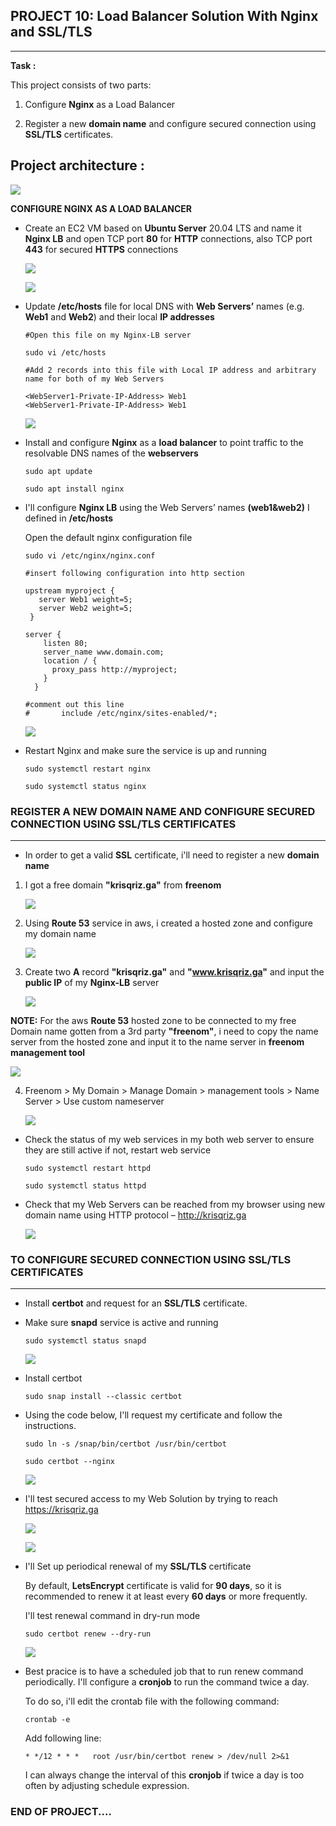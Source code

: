 ## PROJECT 10: Load Balancer Solution With Nginx and SSL/TLS
---
**Task :**

This project consists of two parts:

1. Configure **Nginx** as a Load Balancer

2. Register a new **domain name** and configure secured connection using **SSL/TLS** certificates.

**Project architecture :**
---

![](./Images/images10/Prj10%20Arch.PNG)

**CONFIGURE NGINX AS A LOAD BALANCER**

- Create an EC2 VM based on **Ubuntu Server** 20.04 LTS and name it **Nginx LB** and open TCP port **80** for **HTTP** connections, also TCP port **443** for secured **HTTPS** connections

  ![](./Images/images10/instances.PNG)

  ![](./Images/images10/inbd%20rule.PNG)

- Update **/etc/hosts** file for local DNS with **Web Servers’** names (e.g. **Web1** and **Web2**) and their local **IP addresses**
  ```
  #Open this file on my Nginx-LB server

  sudo vi /etc/hosts

  #Add 2 records into this file with Local IP address and arbitrary name for both of my Web Servers

  <WebServer1-Private-IP-Address> Web1
  <WebServer1-Private-IP-Address> Web1
  ```

  ![](./Images/images10/etc%20host%201.PNG)

 
- Install and configure **Nginx** as a **load balancer** to point traffic to the resolvable DNS names of the **webservers**
 
  `sudo apt update`

  `sudo apt install nginx`

- I'll configure **Nginx LB** using the Web Servers’ names **(web1&web2)** I defined in **/etc/hosts**

  Open the default nginx configuration file

  `sudo vi /etc/nginx/nginx.conf`
  ```
  #insert following configuration into http section

  upstream myproject {
     server Web1 weight=5;
     server Web2 weight=5;
   }

  server {
      listen 80;
      server_name www.domain.com;
      location / {
        proxy_pass http://myproject;
      }
    }

  #comment out this line
  #       include /etc/nginx/sites-enabled/*;
  ```
  ![](./Images/images10/nginx%20config%202.PNG)

- Restart Nginx and make sure the service is up and running

  `sudo systemctl restart nginx`

  `sudo systemctl status nginx`  

### REGISTER A NEW DOMAIN NAME AND CONFIGURE SECURED CONNECTION USING **SSL/TLS** CERTIFICATES
---

- In order to get a valid **SSL** certificate, i'll need to register a new **domain name**

1. I got a free domain **"krisqriz.ga"** from **freenom** 

   ![](./Images/images10/freenom%20domain.PNG)

2. Using **Route 53** service in aws, i created a hosted zone and configure my domain name 

   ![](./Images/images10/hosted%20zone%201.PNG)

3. Create two **A** record **"krisqriz.ga"** and **"www.krisqriz.ga"** and input the **public IP** of my **Nginx-LB** server  

   ![](./Images/images10/creating%20A%20record.PNG)

**NOTE:** For the aws **Route 53** hosted zone to be connected to my free Domain name gotten from a 3rd party **"freenom"**, i need to copy the name server from the hosted zone and input it to the name server in **freenom management tool**

![](./Images/images10/name%20server%2053.PNG)

4. Freenom > My Domain > Manage Domain > management tools > Name Server > Use custom nameserver

   ![](./Images/images10/nameserver%20freenom.PNG)

- Check the status of my web services in my both web server to ensure they are still active if not, restart web service 

  `sudo systemctl restart httpd`

  `sudo systemctl status httpd`

- Check that my Web Servers can be reached from my browser using new domain name using HTTP protocol – http://krisqriz.ga

  ![](./Images/images10/login%20krisqriz.PNG)

### TO CONFIGURE SECURED CONNECTION USING SSL/TLS CERTIFICATES 
--- 

- Install **certbot** and request for an **SSL/TLS** certificate.

- Make sure **snapd** service is active and running

  `sudo systemctl status snapd`

   ![](./Images/images10/snap%20status.PNG)

- Install certbot

  `sudo snap install --classic certbot`

- Using the code below, I'll request my certificate and follow the instructions.

  `sudo ln -s /snap/bin/certbot /usr/bin/certbot`

  `sudo certbot --nginx` 

  ![](./Images/images10/certificate%20conf.PNG)

- I'll test secured access to my Web Solution by trying to reach https://krisqriz.ga  

  ![](./Images/images10/login%20https.PNG)

  ![](./Images/images10/login%20cert.PNG)

- I'll Set up periodical renewal of my **SSL/TLS** certificate

  By default, **LetsEncrypt** certificate is valid for **90 days**, so it is recommended to renew it at least every **60 days** or more frequently.

  I'll test renewal command in dry-run mode

  `sudo certbot renew --dry-run`

  ![](./Images/images10/dry%20run.PNG)

- Best pracice is to have a scheduled job that to run renew command periodically. I'll configure a **cronjob** to run the command twice a day.

  To do so, i'll edit the crontab file with the following command:

  `crontab -e`

  Add following line:

  `* */12 * * *   root /usr/bin/certbot renew > /dev/null 2>&1`

  I can always change the interval of this **cronjob** if twice a day is too often by adjusting schedule expression.  

### END OF PROJECT....    

